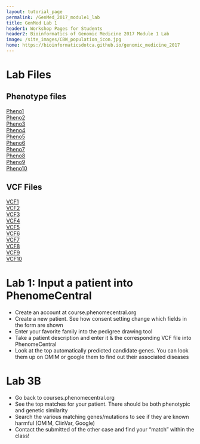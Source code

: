 ```yaml
---
layout: tutorial_page
permalink: /GenMed_2017_module1_lab
title: GenMed Lab 1
header1: Workshop Pages for Students
header2: Bioinformatics of Genomic Medicine 2017 Module 1 Lab
image: /site_images/CBW_population_icon.jpg
home: https://bioinformaticsdotca.github.io/genomic_medicine_2017
---
```


# Lab Files

## Phenotype files

[Pheno1](https://github.com/bioinformaticsdotca/Genomic_Med_2017/raw/master/mod1_lab/00155.phen.docx)  
[Pheno2](https://github.com/bioinformaticsdotca/Genomic_Med_2017/raw/master/mod1_lab/00233.phen.docx)  
[Pheno3](https://github.com/bioinformaticsdotca/Genomic_Med_2017/raw/master/mod1_lab/01257.phen.docx)  
[Pheno4](https://github.com/bioinformaticsdotca/Genomic_Med_2017/raw/master/mod1_lab/01516.phen.docx)  
[Pheno5](https://github.com/bioinformaticsdotca/Genomic_Med_2017/raw/master/mod1_lab/18525.phen.docx)  
[Pheno6](https://github.com/bioinformaticsdotca/Genomic_Med_2017/raw/master/mod1_lab/18548.phen.docx)  
[Pheno7](https://github.com/bioinformaticsdotca/Genomic_Med_2017/raw/master/mod1_lab/19046.phen.docx)  
[Pheno8](https://github.com/bioinformaticsdotca/Genomic_Med_2017/raw/master/mod1_lab/19332.phen.docx)  
[Pheno9](https://github.com/bioinformaticsdotca/Genomic_Med_2017/raw/master/mod1_lab/19717.phen.docx)  
[Pheno10](https://github.com/bioinformaticsdotca/Genomic_Med_2017/raw/master/mod1_lab/20126.phen.docx)  

## VCF Files

[VCF1](https://drive.google.com/open?id=0B9YRtlFnFl-Qby05d0poQy1wVEE)  
[VCF2](https://drive.google.com/open?id=0B9YRtlFnFl-Qd25qc1hnM0ZRQU0)  
[VCF3](https://drive.google.com/open?id=0B9YRtlFnFl-QNEF1RWRfWGdIV1k)  
[VCF4](https://drive.google.com/open?id=0B9YRtlFnFl-Qd1VTTFptdFZFWWM)  
[VCF5](https://drive.google.com/open?id=0B9YRtlFnFl-QTU5CSlVub0xOZTg)  
[VCF6](https://drive.google.com/open?id=0B9YRtlFnFl-QZDVXUm1OZUtCYzg)  
[VCF7](https://drive.google.com/open?id=0B9YRtlFnFl-QQlc0S3lSYy04M0U)  
[VCF8](https://drive.google.com/open?id=0B9YRtlFnFl-QREtWNFZtTVl3QUk)  
[VCF9](https://drive.google.com/open?id=0B9YRtlFnFl-QVUNsVXpqRlpJdXc)  
[VCF10](https://drive.google.com/open?id=0B9YRtlFnFl-QWXR3RWxnaGc3ZXM)  


# Lab 1: Input a patient into PhenomeCentral

* Create an account at course.phenomecentral.org   
* Create a new patient. See how consent setting change which fields in the form are shown  
* Enter your favorite family into the pedigree drawing tool  
* Take a patient description and enter it & the corresponding VCF file into PhenomeCentral  
* Look at the top automatically predicted candidate genes. You can look them up on OMIM or google them to find out their associated diseases  

# Lab 3B 

* Go back to courses.phenomecentral.org  
* See the top matches for your patient. There should be both phenotypic and genetic similarity  
* Search the various matching genes/mutations to see if they are known harmful (OMIM, ClinVar, Google) 
* Contact the submitted of the other case and find your “match” within the class!  

